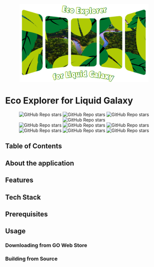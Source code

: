 <p align="center">
  <img alt="Eco Explorer for Liquid Galaxy" src="https://github.com/LiquidGalaxyLAB/Eco-Explorer/blob/main/assets/logos/logo.png?raw=true" height="250px">
</p>  

# Eco Explorer for Liquid Galaxy
<p align="center">
  <img alt="GitHub Repo stars" src="https://img.shields.io/badge/flutter-v0.0.1%20stable-blue?color=00092a&labelColor=blue">
  <img alt="GitHub Repo stars" src="https://img.shields.io/badge/dart-v2.19.3-blue?color=00092a&labelColor=blue">
  <img alt="GitHub Repo stars" src="https://img.shields.io/github/license/LiquidGalaxyLAB/Eco-Explorer?color=00092a&labelColor=blue">
  <img alt="GitHub Repo stars" src="https://img.shields.io/github/repo-size/LiquidGalaxyLAB/Eco-Explorer?color=00092a&labelColor=blue">
  </br>
  <img alt="GitHub Repo stars" src="https://img.shields.io/github/watchers/LiquidGalaxyLAB/Eco-Explorer?color=00092a&labelColor=001049">
  <img alt="GitHub Repo stars" src="https://img.shields.io/github/forks/LiquidGalaxyLAB/Eco-Explorer?color=00092a&labelColor=001049">
  <img alt="GitHub Repo stars" src="https://img.shields.io/github/stars/LiquidGalaxyLAB/Eco-Explorer?color=00092a&labelColor=001049">
  <img alt="GitHub Repo stars" src="https://img.shields.io/github/commit-activity/y/LiquidGalaxyLAB/Eco-Explorer?color=00092a&labelColor=001049">
  <img alt="GitHub Repo stars" src="https://img.shields.io/github/issues/LiquidGalaxyLAB/Eco-Explorer?color=00092a&labelColor=001049">
  <img alt="GitHub Repo stars" src="https://img.shields.io/github/issues-closed/LiquidGalaxyLAB/Eco-Explorer?color=00092a&labelColor=001049">
</p>

## Table of Contents

## About the application

## Features

## Tech Stack

## Prerequisites

## Usage

### Downloading from GO Web Store

### Building from Source
